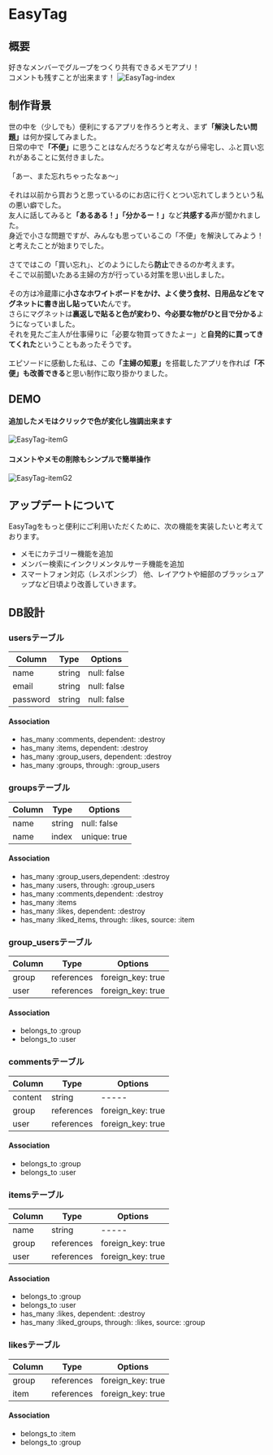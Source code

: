 # EasyTag

## 概要
好きなメンバーでグループをつくり共有できるメモアプリ！<br>
コメントも残すことが出来ます！
![EasyTag-index](https://user-images.githubusercontent.com/59213808/77808660-99da8e80-70cf-11ea-8c33-c01757959cc8.jpg)

## 制作背景
世の中を（少しでも）便利にするアプリを作ろうと考え、まず<b>「解決したい問題」</b>は何か探してみました。<br>
日常の中で<b>「不便」</b>に思うことはなんだろうなど考えながら帰宅し、ふと買い忘れがあることに気付きました。<br>
<br>
「あー、また忘れちゃったなぁ〜」<br>
<br>
それは以前から買おうと思っているのにお店に行くとつい忘れてしまうという私の悪い癖でした。<br>
友人に話してみると<b>「あるある！」「分かるー！」</b>など<b>共感する</b>声が聞かれました。<br>
身近で小さな問題ですが、みんなも思っているこの「不便」を解決してみよう！と考えたことが始まりでした。<br>
<br>
さてではこの「買い忘れ」、どのようにしたら<b>防止</b>できるのか考えます。<br>
そこで以前聞いたある主婦の方が行っている対策を思い出しました。<br>
<br>
その方は冷蔵庫に<b>小さなホワイトボードをかけ、よく使う食材、日用品などをマグネットに書き出し貼っていた</b>んです。<br>
さらにマグネットは<b>裏返しで貼ると色が変わり、今必要な物がひと目で分かる</b>ようになっていました。<br>
それを見たご主人が仕事帰りに「必要な物買ってきたよー」と<b>自発的に買ってきてくれた</b>ということもあったそうです。<br>
<br>
エピソードに感動した私は、この<b>「主婦の知恵」</b>を搭載したアプリを作れば<b>「不便」も改善できる</b>と思い制作に取り掛かりました。

## DEMO
#### 追加したメモはクリックで色が変化し強調出来ます
![EasyTag-itemG](https://user-images.githubusercontent.com/59213808/77813507-8ee22700-70ec-11ea-90a9-85bde7082f62.gif)
#### コメントやメモの削除もシンプルで簡単操作
![EasyTag-itemG2](https://user-images.githubusercontent.com/59213808/77813569-f5674500-70ec-11ea-8664-cac595a5f85f.gif)


## アップデートについて
EasyTagをもっと便利にご利用いただくために、次の機能を実装したいと考えております。<br>
- メモにカテゴリー機能を追加
- メンバー検索にインクリメンタルサーチ機能を追加
- スマートフォン対応（レスポンシブ）
他、レイアウトや細部のブラッシュアップなど日頃より改善していきます。

## DB設計
### usersテーブル
|Column|Type|Options|
|------|----|-------|
|name|string|null: false|
|email|string|null: false|
|password|string|null: false|
#### Association
- has_many :comments, dependent: :destroy
- has_many :items, dependent: :destroy
- has_many :group_users, dependent: :destroy
- has_many :groups, through: :group_users

### groupsテーブル
|Column|Type|Options|
|------|----|-------|
|name|string|null: false|
|name|index|unique: true|
#### Association
- has_many :group_users,dependent: :destroy
- has_many :users, through: :group_users
- has_many :comments,dependent: :destroy
- has_many :items
- has_many :likes, dependent: :destroy
- has_many :liked_items, through: :likes, source: :item

### group_usersテーブル
|Column|Type|Options|
|------|----|-------|
|group|references|foreign_key: true|
|user|references|foreign_key: true|
#### Association
- belongs_to :group
- belongs_to :user

### commentsテーブル
|Column|Type|Options|
|------|----|-------|
|content|string|-----|
|group|references|foreign_key: true|
|user|references|foreign_key: true|
#### Association
- belongs_to :group
- belongs_to :user

### itemsテーブル
|Column|Type|Options|
|------|----|-------|
|name|string|-----|
|group|references|foreign_key: true|
|user|references|foreign_key: true|
#### Association
- belongs_to :group
- belongs_to :user
- has_many :likes, dependent: :destroy
- has_many :liked_groups, through: :likes, source: :group

### likesテーブル
|Column|Type|Options|
|------|----|-------|
|group|references|foreign_key: true|
|item|references|foreign_key: true|
#### Association
- belongs_to :item
- belongs_to :group
